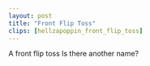 ```yaml
---
layout: post
title: "Front Flip Toss"
clips: [hellzapoppin_front_flip_toss]
---
```



A front flip toss
Is there another name?
